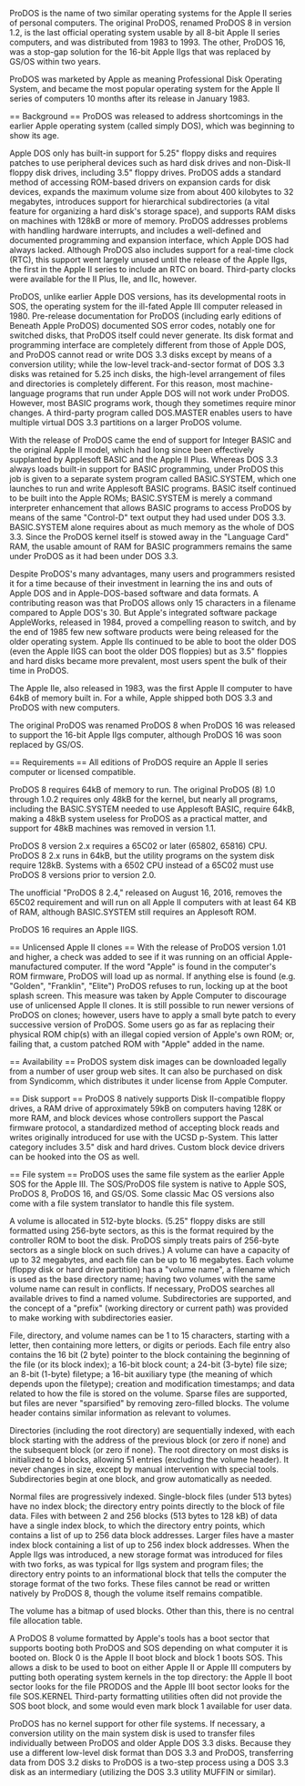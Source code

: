 ProDOS is the name of two similar operating systems for the Apple II series of personal computers. The original ProDOS, renamed ProDOS 8 in version 1.2, is the last official operating system usable by all 8-bit Apple II series computers, and was distributed from 1983 to 1993. The other, ProDOS 16, was a stop-gap solution for the 16-bit Apple IIgs that was replaced by GS/OS within two years.

ProDOS was marketed by Apple as meaning Professional Disk Operating System, and became the most popular operating system for the Apple II series of computers 10 months after its release in January 1983.

== Background ==
ProDOS was released to address shortcomings in the earlier Apple operating system (called simply DOS), which was beginning to show its age.

Apple DOS only has built-in support for 5.25" floppy disks and requires patches to use peripheral devices such as hard disk drives and non-Disk-II floppy disk drives, including 3.5" floppy drives. ProDOS adds a standard method of accessing ROM-based drivers on expansion cards for disk devices, expands the maximum volume size from about 400 kilobytes to 32 megabytes, introduces support for hierarchical subdirectories (a vital feature for organizing a hard disk's storage space), and supports RAM disks on machines with 128kB or more of memory. ProDOS addresses problems with handling hardware interrupts, and includes a well-defined and documented programming and expansion interface, which Apple DOS had always lacked. Although ProDOS also includes support for a real-time clock (RTC), this support went largely unused until the release of the Apple IIgs, the first in the Apple II series to include an RTC on board. Third-party clocks were available for the II Plus, IIe, and IIc, however.

ProDOS, unlike earlier Apple DOS versions, has its developmental roots in SOS, the operating system for the ill-fated Apple III computer released in 1980. Pre-release documentation for ProDOS (including early editions of Beneath Apple ProDOS) documented SOS error codes, notably one for switched disks, that ProDOS itself could never generate. Its disk format and programming interface are completely different from those of Apple DOS, and ProDOS cannot read or write DOS 3.3 disks except by means of a conversion utility; while the low-level track-and-sector format of DOS 3.3 disks was retained for 5.25 inch disks, the high-level arrangement of files and directories is completely different. For this reason, most machine-language programs that run under Apple DOS will not work under ProDOS. However, most BASIC programs work, though they sometimes require minor changes. A third-party program called DOS.MASTER enables users to have multiple virtual DOS 3.3 partitions on a larger ProDOS volume.

With the release of ProDOS came the end of support for Integer BASIC and the original Apple II model, which had long since been effectively supplanted by Applesoft BASIC and the Apple II Plus. Whereas DOS 3.3 always loads built-in support for BASIC programming, under ProDOS this job is given to a separate system program called BASIC.SYSTEM, which one launches to run and write Applesoft BASIC programs. BASIC itself continued to be built into the Apple ROMs; BASIC.SYSTEM is merely a command interpreter enhancement that allows BASIC programs to access ProDOS by means of the same "Control-D" text output they had used under DOS 3.3. BASIC.SYSTEM alone requires about as much memory as the whole of DOS 3.3. Since the ProDOS kernel itself is stowed away in the "Language Card" RAM, the usable amount of RAM for BASIC programmers remains the same under ProDOS as it had been under DOS 3.3.

Despite ProDOS's many advantages, many users and programmers resisted it for a time because of their investment in learning the ins and outs of Apple DOS and in Apple-DOS-based software and data formats. A contributing reason was that ProDOS allows only 15 characters in a filename compared to Apple DOS's 30. But Apple's integrated software package AppleWorks, released in 1984, proved a compelling reason to switch, and by the end of 1985 few new software products were being released for the older operating system. Apple IIs continued to be able to boot the older DOS (even the Apple IIGS can boot the older DOS floppies) but as 3.5" floppies and hard disks became more prevalent, most users spent the bulk of their time in ProDOS.

The Apple IIe, also released in 1983, was the first Apple II computer to have 64kB of memory built in. For a while, Apple shipped both DOS 3.3 and ProDOS with new computers.

The original ProDOS was renamed ProDOS 8 when ProDOS 16 was released to support the 16-bit Apple IIgs computer, although ProDOS 16 was soon replaced by GS/OS.

== Requirements ==
All editions of ProDOS require an Apple II series computer or licensed compatible.

ProDOS 8 requires 64kB of memory to run. The original ProDOS (8) 1.0 through 1.0.2 requires only 48kB for the kernel, but nearly all programs, including the BASIC.SYSTEM needed to use Applesoft BASIC, require 64kB, making a 48kB system useless for ProDOS as a practical matter, and support for 48kB machines was removed in version 1.1.

ProDOS 8 version 2.x requires a 65C02 or later (65802, 65816) CPU. ProDOS 8 2.x runs in 64kB, but the utility programs on the system disk require 128kB. Systems with a 6502 CPU instead of a 65C02 must use ProDOS 8 versions prior to version 2.0.

The unofficial "ProDOS 8 2.4," released on August 16, 2016, removes the 65C02 requirement and will run on all Apple II computers with at least 64 KB of RAM, although BASIC.SYSTEM still requires an Applesoft ROM.

ProDOS 16 requires an Apple IIGS.

== Unlicensed Apple II clones ==
With the release of ProDOS version 1.01 and higher, a check was added to see if it was running on an official Apple-manufactured computer. If the word "Apple" is found in the computer's ROM firmware, ProDOS will load up as normal. If anything else is found (e.g. "Golden", "Franklin", "Elite") ProDOS refuses to run, locking up at the boot splash screen. This measure was taken by Apple Computer to discourage use of unlicensed Apple II clones. It is still possible to run newer versions of ProDOS on clones; however, users have to apply a small byte patch to every successive version of ProDOS. Some users go as far as replacing their physical ROM chip(s) with an illegal copied version of Apple's own ROM; or, failing that, a custom patched ROM with "Apple" added in the name.

== Availability ==
ProDOS system disk images can be downloaded legally from a number of user group web sites. It can also be purchased on disk from Syndicomm, which distributes it under license from Apple Computer.

== Disk support ==
ProDOS 8 natively supports Disk II-compatible floppy drives, a RAM drive of approximately 59kB on computers having 128K or more RAM, and block devices whose controllers support the Pascal firmware protocol, a standardized method of accepting block reads and writes originally introduced for use with the UCSD p-System. This latter category includes 3.5" disk and hard drives. Custom block device drivers can be hooked into the OS as well.

== File system ==
ProDOS uses the same file system as the earlier Apple SOS for the Apple III. The SOS/ProDOS file system is native to Apple SOS, ProDOS 8, ProDOS 16, and GS/OS. Some classic Mac OS versions also come with a file system translator to handle this file system.

A volume is allocated in 512-byte blocks. (5.25" floppy disks are still formatted using 256-byte sectors, as this is the format required by the controller ROM to boot the disk. ProDOS simply treats pairs of 256-byte sectors as a single block on such drives.) A volume can have a capacity of up to 32 megabytes, and each file can be up to 16 megabytes. Each volume (floppy disk or hard drive partition) has a "volume name", a filename which is used as the base directory name; having two volumes with the same volume name can result in conflicts. If necessary, ProDOS searches all available drives to find a named volume. Subdirectories are supported, and the concept of a "prefix" (working directory or current path) was provided to make working with subdirectories easier.

File, directory, and volume names can be 1 to 15 characters, starting with a letter, then containing more letters, or digits or periods. Each file entry also contains the 16 bit (2 byte) pointer to the block containing the beginning of the file (or its block index); a 16-bit block count; a 24-bit (3-byte) file size; an 8-bit (1-byte) filetype; a 16-bit auxiliary type (the meaning of which depends upon the filetype); creation and modification timestamps; and data related to how the file is stored on the volume. Sparse files are supported, but files are never "sparsified" by removing zero-filled blocks. The volume header contains similar information as relevant to volumes.

Directories (including the root directory) are sequentially indexed, with each block starting with the address of the previous block (or zero if none) and the subsequent block (or zero if none). The root directory on most disks is initialized to 4 blocks, allowing 51 entries (excluding the volume header). It never changes in size, except by manual intervention with special tools. Subdirectories begin at one block, and grow automatically as needed.

Normal files are progressively indexed. Single-block files (under 513 bytes) have no index block; the directory entry points directly to the block of file data. Files with between 2 and 256 blocks (513 bytes to 128 kB) of data have a single index block, to which the directory entry points, which contains a list of up to 256 data block addresses. Larger files have a master index block containing a list of up to 256 index block addresses. When the Apple IIgs was introduced, a new storage format was introduced for files with two forks, as was typical for IIgs system and program files; the directory entry points to an informational block that tells the computer the storage format of the two forks. These files cannot be read or written natively by ProDOS 8, though the volume itself remains compatible.

The volume has a bitmap of used blocks. Other than this, there is no central file allocation table.

A ProDOS 8 volume formatted by Apple's tools has a boot sector that supports booting both ProDOS and SOS depending on what computer it is booted on. Block 0 is the Apple II boot block and block 1 boots SOS. This allows a disk to be used to boot on either Apple II or Apple III computers by putting both operating system kernels in the top directory: the Apple II boot sector looks for the file PRODOS and the Apple III boot sector looks for the file SOS.KERNEL  Third-party formatting utilities often did not provide the SOS boot block, and some would even mark block 1 available for user data.

ProDOS has no kernel support for other file systems. If necessary, a conversion utility on the main system disk is used to transfer files individually between ProDOS and older Apple DOS 3.3 disks. Because they use a different low-level disk format than DOS 3.3 and ProDOS, transferring data from DOS 3.2 disks to ProDOS is a two-step process using a DOS 3.3 disk as an intermediary (utilizing the DOS 3.3 utility MUFFIN or similar).
